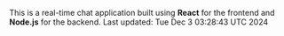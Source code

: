 This is a real-time chat application built using **React** for the frontend and **Node.js** for the backend.
Last updated: Tue Dec  3 03:28:43 UTC 2024
